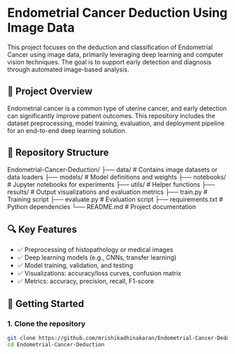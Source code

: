 # Endometrial Cancer Deduction Using Image Data

This project focuses on the deduction and classification of Endometrial Cancer using image data, primarily leveraging deep learning and computer vision techniques. The goal is to support early detection and diagnosis through automated image-based analysis.

## 🧠 Project Overview

Endometrial cancer is a common type of uterine cancer, and early detection can significantly improve patient outcomes. This repository includes the dataset preprocessing, model training, evaluation, and deployment pipeline for an end-to-end deep learning solution.

## 📂 Repository Structure
Endometrial-Cancer-Deduction/
├── data/ # Contains image datasets or data loaders
├── models/ # Model definitions and weights
├── notebooks/ # Jupyter notebooks for experiments
├── utils/ # Helper functions
├── results/ # Output visualizations and evaluation metrics
├── train.py # Training script
├── evaluate.py # Evaluation script
├── requirements.txt # Python dependencies
└── README.md # Project documentation


## 🔍 Key Features

- ✅ Preprocessing of histopathology or medical images
- ✅ Deep learning models (e.g., CNNs, transfer learning)
- ✅ Model training, validation, and testing
- ✅ Visualizations: accuracy/loss curves, confusion matrix
- ✅ Metrics: accuracy, precision, recall, F1-score

## 🚀 Getting Started

### 1. Clone the repository

```bash
git clone https://github.com/mrishikadhinakaran/Endometrial-Cancer-Deduction.git
cd Endometrial-Cancer-Deduction
